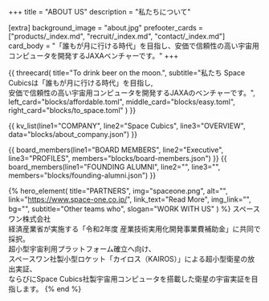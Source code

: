 +++
title = "ABOUT US"
description = "私たちについて"

[extra]
background_image = "about.jpg"
prefooter_cards = ["products/_index.md", "recruit/_index.md", "contact/_index.md"]
card_body = "「誰もが月に行ける時代」を目指し、安価で信頼性の高い宇宙用コンピュータを開発するJAXAベンチャーです。"
+++

{{ threecard(
	title="To drink beer on the moon.",
	subtitle="私たち Space Cubicsは「誰もが月に行ける時代」を目指し,<br>安価で信頼性の高い宇宙用コンピュータを開発するJAXAのベンチャーです。",
	left_card="blocks/affordable.toml",
	middle_card="blocks/easy.toml",
	right_card="blocks/to_space.toml"
) }}

{{ kv_list(line1="COMPANY", line2="Space Cubics", line3="OVERVIEW", data="blocks/about_company.json") }}

{{ board_members(line1="BOARD MEMBERS", line2="Executive", line3="PROFILES", members="blocks/board-members.json") }}
{{ board_members(line1="FOUNDING ALUMNI", line2="", line3="", members="blocks/founding-alumni.json") }}

{% hero_element(
	title="PARTNERS",
	img="spaceone.png",
	alt="",
	link="https://www.space-one.co.jp/",
	link_text="Read More",
	img_link="",
	bg="",
	subtitle="Other teams who",
	slogan="WORK WITH US"
) %}
スペースワン株式会社
<br>経済産業省が実施する「令和2年度 産業技術実用化開発事業費補助金」に共同で採択。
<br>超小型宇宙利用プラットフォーム確立へ向け、
<br>スペースワン社製小型ロケット「カイロス（KAIROS）」による超小型衛星の放出実証、
<br>ならびにSpace Cubics社製宇宙用コンピュータを搭載した衛星の宇宙実証を目指します。
{% end %}
